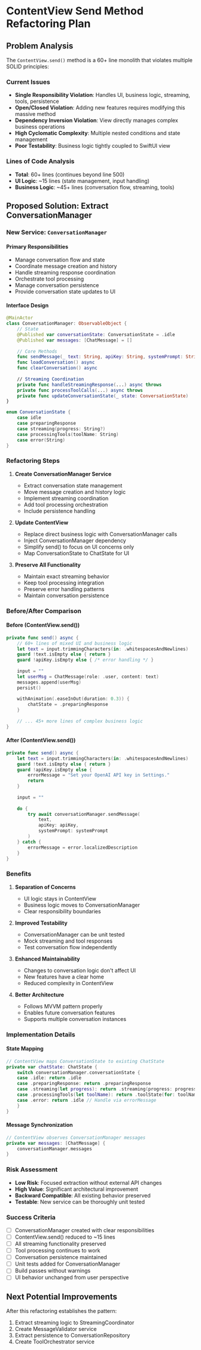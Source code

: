 # ContentView Send Method Refactoring Plan

## Problem Analysis

The `ContentView.send()` method is a 60+ line monolith that violates multiple SOLID principles:

### Current Issues
- **Single Responsibility Violation**: Handles UI, business logic, streaming, tools, persistence
- **Open/Closed Violation**: Adding new features requires modifying this massive method
- **Dependency Inversion Violation**: View directly manages complex business operations
- **High Cyclomatic Complexity**: Multiple nested conditions and state management
- **Poor Testability**: Business logic tightly coupled to SwiftUI view

### Lines of Code Analysis
- **Total**: 60+ lines (continues beyond line 500)
- **UI Logic**: ~15 lines (state management, input handling)
- **Business Logic**: ~45+ lines (conversation flow, streaming, tools)

## Proposed Solution: Extract ConversationManager

### New Service: `ConversationManager`

#### Primary Responsibilities
- Manage conversation flow and state
- Coordinate message creation and history
- Handle streaming response coordination
- Orchestrate tool processing
- Manage conversation persistence
- Provide conversation state updates to UI

#### Interface Design
```swift
@MainActor
class ConversationManager: ObservableObject {
    // State
    @Published var conversationState: ConversationState = .idle
    @Published var messages: [ChatMessage] = []
    
    // Core Methods
    func sendMessage(_ text: String, apiKey: String, systemPrompt: String) async throws
    func loadConversation() async
    func clearConversation() async
    
    // Streaming Coordination
    private func handleStreamingResponse(...) async throws
    private func processToolCalls(...) async throws
    private func updateConversationState(_ state: ConversationState)
}

enum ConversationState {
    case idle
    case preparingResponse
    case streaming(progress: String?)
    case processingTools(toolName: String)
    case error(String)
}
```

### Refactoring Steps

1. **Create ConversationManager Service**
   - Extract conversation state management
   - Move message creation and history logic
   - Implement streaming coordination
   - Add tool processing orchestration
   - Include persistence handling

2. **Update ContentView**
   - Replace direct business logic with ConversationManager calls
   - Inject ConversationManager dependency
   - Simplify send() to focus on UI concerns only
   - Map ConversationState to ChatState for UI

3. **Preserve All Functionality**
   - Maintain exact streaming behavior
   - Keep tool processing integration
   - Preserve error handling patterns
   - Maintain conversation persistence

### Before/After Comparison

#### Before (ContentView.send())
```swift
private func send() async {
    // 60+ lines of mixed UI and business logic
    let text = input.trimmingCharacters(in: .whitespacesAndNewlines)
    guard !text.isEmpty else { return }
    guard !apiKey.isEmpty else { /* error handling */ }
    
    input = ""
    let userMsg = ChatMessage(role: .user, content: text)
    messages.append(userMsg)
    persist()
    
    withAnimation(.easeInOut(duration: 0.3)) {
        chatState = .preparingResponse
    }
    
    // ... 45+ more lines of complex business logic
}
```

#### After (ContentView.send())
```swift
private func send() async {
    let text = input.trimmingCharacters(in: .whitespacesAndNewlines)
    guard !text.isEmpty else { return }
    guard !apiKey.isEmpty else {
        errorMessage = "Set your OpenAI API key in Settings."
        return
    }
    
    input = ""
    
    do {
        try await conversationManager.sendMessage(
            text,
            apiKey: apiKey,
            systemPrompt: systemPrompt
        )
    } catch {
        errorMessage = error.localizedDescription
    }
}
```

### Benefits

1. **Separation of Concerns**
   - UI logic stays in ContentView
   - Business logic moves to ConversationManager
   - Clear responsibility boundaries

2. **Improved Testability**
   - ConversationManager can be unit tested
   - Mock streaming and tool responses
   - Test conversation flow independently

3. **Enhanced Maintainability**
   - Changes to conversation logic don't affect UI
   - New features have a clear home
   - Reduced complexity in ContentView

4. **Better Architecture**
   - Follows MVVM pattern properly
   - Enables future conversation features
   - Supports multiple conversation instances

### Implementation Details

#### State Mapping
```swift
// ContentView maps ConversationState to existing ChatState
private var chatState: ChatState {
    switch conversationManager.conversationState {
    case .idle: return .idle
    case .preparingResponse: return .preparingResponse
    case .streaming(let progress): return .streaming(progress: progress)
    case .processingTools(let toolName): return .toolState(for: toolName)
    case .error: return .idle // Handle via errorMessage
    }
}
```

#### Message Synchronization
```swift
// ContentView observes ConversationManager messages
private var messages: [ChatMessage] {
    conversationManager.messages
}
```

### Risk Assessment
- **Low Risk**: Focused extraction without external API changes
- **High Value**: Significant architectural improvement
- **Backward Compatible**: All existing behavior preserved
- **Testable**: New service can be thoroughly unit tested

### Success Criteria
- [ ] ConversationManager created with clear responsibilities
- [ ] ContentView.send() reduced to ~15 lines
- [ ] All streaming functionality preserved
- [ ] Tool processing continues to work
- [ ] Conversation persistence maintained
- [ ] Unit tests added for ConversationManager
- [ ] Build passes without warnings
- [ ] UI behavior unchanged from user perspective

## Next Potential Improvements
After this refactoring establishes the pattern:
1. Extract streaming logic to StreamingCoordinator
2. Create MessageValidator service
3. Extract persistence to ConversationRepository
4. Create ToolOrchestrator service